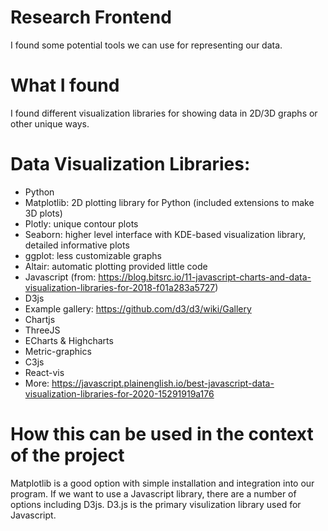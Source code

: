 # Research Frontend

I found some potential tools we can use for representing our data.

# What I found

I found different visualization libraries for showing data in 2D/3D graphs or other unique ways.

# Data Visualization Libraries:
- Python
 - Matplotlib: 2D plotting library for Python (included extensions to make 3D plots)
 - Plotly: unique contour plots
 - Seaborn: higher level interface with KDE-based visualization library, detailed informative plots
 - ggplot: less customizable graphs
 - Altair: automatic plotting provided little code
- Javascript (from: https://blog.bitsrc.io/11-javascript-charts-and-data-visualization-libraries-for-2018-f01a283a5727)
 - D3js
  - Example gallery: https://github.com/d3/d3/wiki/Gallery
 - Chartjs
 - ThreeJS
 - ECharts & Highcharts
 - Metric-graphics
 - C3js
 - React-vis
 - More: https://javascript.plainenglish.io/best-javascript-data-visualization-libraries-for-2020-15291919a176


# How this can be used in the context of the project
Matplotlib is a good option with simple installation and integration into our program. If we want to use a Javascript library, there are a number of options including D3js.
D3.js is the primary visulization library used for Javascript. 
